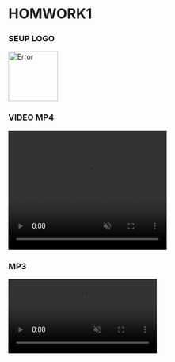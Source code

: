 # HOMWORK1
<body>
    <from>
        <h3> SEUP LOGO</h3>
        <img src="se.jpg"
        alt="Error"
        title="SE UP"
        width="100"
        height="100">
    </from>
</body>
</html>
<body>
    <from>
        <h3> VIDEO MP4</h3> 
        <video src="Sample video.mp4"
        width="320"
        height="240"
        preload="auto"
        controls
        autoplay
        muted>
        </video>  
    </from>
</body> 
</html> 
<body> 
    <from> 
        <h3> MP3</h3>
        <video src="เธอไม่ชอบเด็ก ก.ท.....mp3"
        width="300"
        heigth="100"
        preload="auto"
        controls
        autoplay
        muted>
        </video>
    </from>
</html>